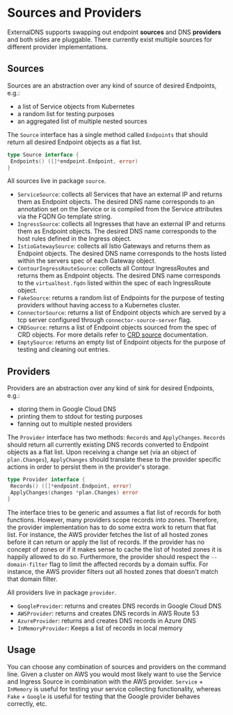 # Sources and Providers

ExternalDNS supports swapping out endpoint **sources** and DNS **providers** and both sides are pluggable. There currently exist multiple sources for different provider implementations.

## Sources

Sources are an abstraction over any kind of source of desired Endpoints, e.g.:

* a list of Service objects from Kubernetes
* a random list for testing purposes
* an aggregated list of multiple nested sources

The `Source` interface has a single method called `Endpoints` that should return all desired Endpoint objects as a flat list.

```go
type Source interface {
 Endpoints() ([]*endpoint.Endpoint, error)
}
```

All sources live in package `source`.

* `ServiceSource`: collects all Services that have an external IP and returns them as Endpoint objects. The desired DNS name corresponds to an annotation set on the Service or is compiled from the Service attributes via the FQDN Go template string.
* `IngressSource`: collects all Ingresses that have an external IP and returns them as Endpoint objects. The desired DNS name corresponds to the host rules defined in the Ingress object.
* `IstioGatewaySource`: collects all Istio Gateways and returns them as Endpoint objects. The desired DNS name corresponds to the hosts listed within the servers spec of each Gateway object.
* `ContourIngressRouteSource`: collects all Contour IngressRoutes and returns them as Endpoint objects. The desired DNS name corresponds to the `virtualhost.fqdn` listed within the spec of each IngressRoute object.
* `FakeSource`: returns a random list of Endpoints for the purpose of testing providers without having access to a Kubernetes cluster.
* `ConnectorSource`: returns a list of Endpoint objects which are served by a tcp server configured through `connector-source-server` flag.
* `CRDSource`: returns a list of Endpoint objects sourced from the spec of CRD objects. For more details refer to [CRD source](../sources/crd.md) documentation.
* `EmptySource`: returns an empty list of Endpoint objects for the purpose of testing and cleaning out entries.

## Providers

Providers are an abstraction over any kind of sink for desired Endpoints, e.g.:

* storing them in Google Cloud DNS
* printing them to stdout for testing purposes
* fanning out to multiple nested providers

The `Provider` interface has two methods: `Records` and `ApplyChanges`.
`Records` should return all currently existing DNS records converted to Endpoint objects as a flat list.
Upon receiving a change set (via an object of `plan.Changes`), `ApplyChanges` should translate these to the provider specific actions in order to persist them in the provider's storage.

```go
type Provider interface {
 Records() ([]*endpoint.Endpoint, error)
 ApplyChanges(changes *plan.Changes) error
}
```

The interface tries to be generic and assumes a flat list of records for both functions. However, many providers scope records into zones.
Therefore, the provider implementation has to do some extra work to return that flat list. For instance, the AWS provider fetches the list of all hosted zones before it can return or apply the list of records.
If the provider has no concept of zones or if it makes sense to cache the list of hosted zones it is happily allowed to do so.
Furthermore, the provider should respect the `--domain-filter` flag to limit the affected records by a domain suffix. For instance, the AWS provider filters out all hosted zones that doesn't match that domain filter.

All providers live in package `provider`.

* `GoogleProvider`: returns and creates DNS records in Google Cloud DNS
* `AWSProvider`: returns and creates DNS records in AWS Route 53
* `AzureProvider`: returns and creates DNS records in Azure DNS
* `InMemoryProvider`: Keeps a list of records in local memory

## Usage

You can choose any combination of sources and providers on the command line.
Given a cluster on AWS you would most likely want to use the Service and Ingress Source in combination with the AWS provider.
`Service` + `InMemory` is useful for testing your service collecting functionality, whereas `Fake` + `Google` is useful for testing that the Google provider behaves correctly, etc.
